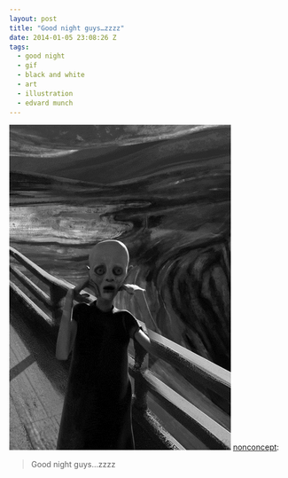 ```yaml
---
layout: post
title: "Good night guys…zzzz"
date: 2014-01-05 23:08:26 Z
tags:
  - good night
  - gif
  - black and white
  - art
  - illustration
  - edvard munch
---
```

![](/media/2014/01/72371076320.gif)
[nonconcept](http://nonconcept.tumblr.com/post/72370990909/good-night-guys-zzzz):

> Good night guys…zzzz
